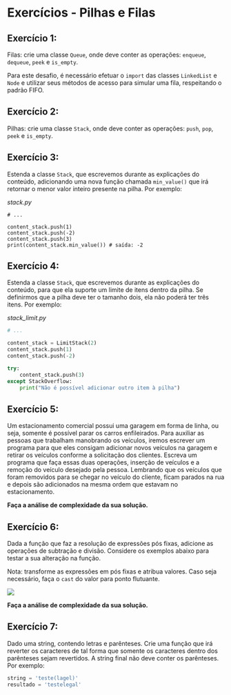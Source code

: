 # Exercícios - Pilhas e Filas

## Exercício 1:
Filas: crie uma classe `Queue`, onde deve conter as operações: `enqueue`, `dequeue`, `peek` e `is_empty`.

Para este desafio, é necessário efetuar o `import` das classes `LinkedList` e `Node` e utilizar seus métodos de acesso para simular uma fila, respeitando o padrão FIFO.
## Exercício 2:
Pilhas: crie uma classe `Stack`, onde deve conter as operações: `push`, `pop`, `peek` e `is_empty`.
## Exercício 3:
Estenda a classe `Stack`, que escrevemos durante as explicações do conteúdo, adicionando uma nova função chamada `min_value()` que irá retornar o menor valor inteiro presente na pilha. Por exemplo:

_stack.py_
```
# ...

content_stack.push(1)
content_stack.push(-2)
content_stack.push(3)
print(content_stack.min_value()) # saída: -2
```
## Exercício 4:
Estenda a classe `Stack`, que escrevemos durante as explicações do conteúdo, para que ela suporte um limite de itens dentro da pilha. Se definirmos que a pilha deve ter o tamanho dois, ela não poderá ter três itens. Por exemplo:

_stack_limit.py_
```py
# ...

content_stack = LimitStack(2)
content_stack.push(1)
content_stack.push(-2)

try:
    content_stack.push(3)
except StackOverflow:
    print("Não é possível adicionar outro item à pilha")
```
## Exercício 5:
Um estacionamento comercial possui uma garagem em forma de linha, ou seja, somente é possível parar os carros enfileirados. Para auxiliar as pessoas que trabalham manobrando os veículos, iremos escrever um programa para que eles consigam adicionar novos veículos na garagem e retirar os veículos conforme a solicitação dos clientes. Escreva um programa que faça essas duas operações, inserção de veículos e a remoção do veículo desejado pela pessoa. Lembrando que os veículos que foram removidos para se chegar no veículo do cliente, ficam parados na rua e depois são adicionados na mesma ordem que estavam no estacionamento.

**Faça a análise de complexidade da sua solução.**

## Exercício 6:
Dada a função que faz a resolução de expressões pós fixas, adicione as operações de subtração e divisão. Considere os exemplos abaixo para testar a sua alteração na função.

Nota: transforme as expressões em pós fixas e atribua valores. Caso seja necessário, faça o `cast` do valor para ponto flutuante.  

<img src="https://content-assets.betrybe.com/prod/c02178de-2773-46db-9cb2-023b67e6987d-Lista%20Express%C3%B5es.png">

**Faça a análise de complexidade da sua solução.**

## Exercício 7:
Dado uma string, contendo letras e parênteses. Crie uma função que irá reverter os caracteres de tal forma que somente os caracteres dentro dos parênteses sejam revertidos. A string final não deve conter os parênteses. Por exemplo:
```py
string = 'teste(lagel)'
resultado = 'testelegal'
```